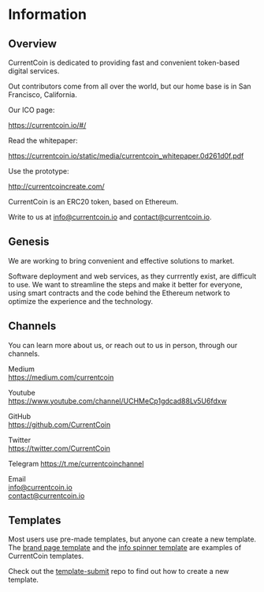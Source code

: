 # Information

Overview
------

CurrentCoin is dedicated to providing fast and convenient token-based digital services.

Out contributors come from all over the world, but our home base is in San Francisco, California.

Our ICO page:

https://currentcoin.io/#/

Read the whitepaper:

https://currentcoin.io/static/media/currentcoin_whitepaper.0d261d0f.pdf

Use the prototype:

http://currentcoincreate.com/

CurrentCoin is an ERC20 token, based on Ethereum.

Write to us at info@currentcoin.io and contact@currentcoin.io.

Genesis
------

We are working to bring convenient and effective solutions to market.

Software deployment and web services, as they currrently exist, are difficult to use. We want to streamline the steps and make it better for everyone, using smart contracts and the code behind the Ethereum network to optimize the experience and the technology.

Channels
------
You can learn more about us, or reach out to us in person, through our channels.

Medium  
https://medium.com/currentcoin  

Youtube  
https://www.youtube.com/channel/UCHMeCp1gdcad88Lv5U6fdxw  

GitHub  
https://github.com/CurrentCoin  

Twitter  
https://twitter.com/CurrentCoin  

Telegram
https://t.me/currentcoinchannel

Email  
info@currentcoin.io  
contact@currentcoin.io  
  
Templates
------

Most users use pre-made templates, but anyone can create a new template. The [brand page template](https://github.com/CurrentCoin/template-brand-page) and the [info spinner template](https://github.com/CurrentCoin/template-info-spinner) are examples of CurrentCoin templates.

Check out the [template-submit](https://github.com/CurrentCoin/template-submit) repo to find out how to create a new template.
